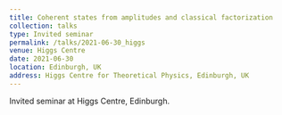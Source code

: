 ```yaml
---
title: Coherent states from amplitudes and classical factorization
collection: talks
type: Invited seminar
permalink: /talks/2021-06-30_higgs
venue: Higgs Centre
date: 2021-06-30
location: Edinburgh, UK
address: Higgs Centre for Theoretical Physics, Edinburgh, UK
---
```


Invited seminar at Higgs Centre, Edinburgh.

